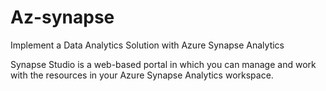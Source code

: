 # Az-synapse
Implement a Data Analytics Solution with Azure Synapse Analytics

Synapse Studio is a web-based portal in which you can manage and work with the resources in your Azure Synapse Analytics workspace.

